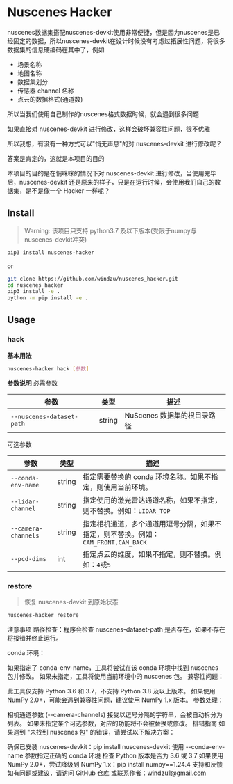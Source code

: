 # Nuscenes Hacker

nuscenes数据集搭配nuscenes-devkit使用非常便捷，但是因为nuscenes是已经固定的数据，所以nuscenes-devkit在设计时候没有考虑过拓展性问题，将很多数据集的信息硬编码在其中了，例如

- 场景名称
- 地图名称
- 数据集划分
- 传感器 channel 名称
- 点云的数据格式(通道数)

所以当我们使用自己制作的nuscenes格式数据时候，就会遇到很多问题

如果直接对 nuscenes-devkit 进行修改，这样会破坏兼容性问题，很不优雅

所以我想，有没有一种方式可以"悄无声息"的对 nuscenes-devkit 进行修改呢？

答案是肯定的，这就是本项目的目的

本项目的目的是在悄咪咪的情况下对 nuscenes-devkit 进行修改，当使用完毕后，nuscenes-devkit 还是原来的样子，只是在运行时候，会使用我们自己的数据集，是不是像一个 Hacker 一样呢？

## Install
>
> Warning: 该项目只支持 python3.7 及以下版本(受限于numpy与nuscenes-devkit冲突)

```bash
pip3 install nuscenes-hacker
```

or

```bash
git clone https://github.com/windzu/nuscenes_hacker.git
cd nuscenes_hacker
pip3 install -e .
python -m pip install -e .
```

## Usage

### hack

**基本用法**

```bash
nuscenes-hacker hack [参数]
```

**参数说明**
必需参数

|参数|类型|描述|
|-|-|-|
|`--nuscenes-dataset-path`|string|NuScenes 数据集的根目录路径|

可选参数

|参数|类型|描述|
|-|-|-|
|`--conda-env-name`|string|指定需要替换的 conda 环境名称。如果不指定，则使用当前环境。|
|`--lidar-channel`|string|指定使用的激光雷达通道名称，如果不指定，则不替换。例如：`LIDAR_TOP`|
|`--camera-channels`|string|指定相机通道，多个通道用逗号分隔，如果不指定，则不替换。例如：`CAM_FRONT,CAM_BACK`|
|`--pcd-dims`|int|指定点云的维度，如果不指定，则不替换。例如：`4`或`5`|

### restore
>
> 恢复 nuscenes-devkit 到原始状态

```bash
nuscenes-hacker restore
```

注意事项
路径检查：程序会检查 nuscenes-dataset-path 是否存在，如果不存在将报错并终止运行。

conda 环境：

如果指定了 conda-env-name，工具将尝试在该 conda 环境中找到 nuscenes 包并修改。
如果未指定，工具将使用当前环境中的 nuscenes 包。
兼容性问题：

此工具仅支持 Python 3.6 和 3.7，不支持 Python 3.8 及以上版本。
如果使用 NumPy 2.0+，可能会遇到兼容性问题，建议使用 NumPy 1.x 版本。
参数处理：

相机通道参数 (--camera-channels) 接受以逗号分隔的字符串，会被自动拆分为列表。
如果未指定某个可选参数，对应的功能将不会被替换或修改。
排错指南
如果遇到 "未找到 nuscenes 包" 的错误，请尝试以下解决方案：

确保已安装 nuscenes-devkit：pip install nuscenes-devkit
使用 --conda-env-name 参数指定正确的 conda 环境
检查 Python 版本是否为 3.6 或 3.7
如果使用 NumPy 2.0+，尝试降级到 NumPy 1.x：pip install numpy==1.24.4
支持和反馈
如有问题或建议，请访问 GitHub 仓库 或联系作者：<windzu1@gmail.com>
